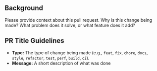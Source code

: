 ## Background

Please provide context about this pull request. Why is this change being made? What problem does it solve, or what feature does it add?

## PR Title Guidelines

- **Type:** The type of change being made (e.g., `feat`, `fix`, `chore`, `docs`, `style`, `refactor`, `test`, `perf`, `build`, `ci`).
- **Message:** A short description of what was done
